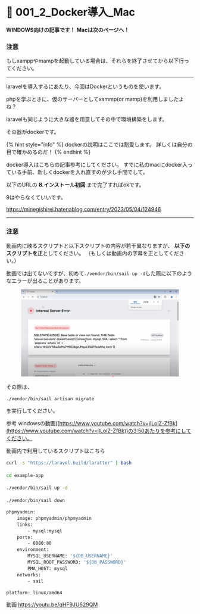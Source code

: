 # 🍎 001\_2\_Docker導入\_Mac

**WINDOWS向けの記事です！** **Macは次のページへ！**

### 注意

もしxamppやmampを起動している場合は、それらを終了させてから以下行ってください。

***

laravelを導入するにあたり、今回はDockerというものを使います。

phpを学ぶときに、仮のサーバーとしてxammp(or mamp)を利用しましたよね？

laravelも同じように大きな器を用意してその中で環境構築をします。

その器がdockerです。

{% hint style="info" %}
dockerの説明はここでは割愛します。 詳しくは自分の目で確かめるのだ！
{% endhint %}

docker導入はこちらの記事参考にしてください。 すでに私のmacにdocker入っている手前、新しくdockerを入れ直すのが少し手間でして。

以下のURLの **8.インストール初回** まで完了すればokです。

9はやらなくていいです。

https://minegishirei.hatenablog.com/entry/2023/05/04/124946

***

### 注意

動画内に映るスクリプトと以下スクリプトの内容が若干異なりますが、 **以下のスクリプトを正**としてください。 （もしくは動画内の字幕を正としてください。）





動画では出てないですが、初めて`./vendor/bin/sail up -d`した際に以下のようなエラーが出ることがあります。

<figure><img src="../.gitbook/assets/スクリーンショット 2025-01-18 14.11.12.png" alt=""><figcaption></figcaption></figure>

その際は、

```
./vendor/bin/sail artisan migrate
```

&#x20; を実行してください。

参考 windowsの動画([https://www.youtube.com/watch?v=jlLolZ-ZfBk](https://www.youtube.com/watch?v=jlLolZ-ZfBk))の3:50あたりを参考にしてください。



動画内で利用しているスクリプトはこちら

```bash
curl -s "https://laravel.build/laratter" | bash

cd example-app

./vendor/bin/sail up -d

./vendor/bin/sail down
```

```bash
phpmyadmin:
    image: phpmyadmin/phpmyadmin
    links:
        - mysql:mysql
    ports:
        - 8080:80
    environment:
        MYSQL_USERNAME: '${DB_USERNAME}'
        MYSQL_ROOT_PASSWORD: '${DB_PASSWORD}'
        PMA_HOST: mysql
    networks:
        - sail
```

```bash
platform: linux/amd64
```

動画
https://youtu.be/qHF9JU629QM
